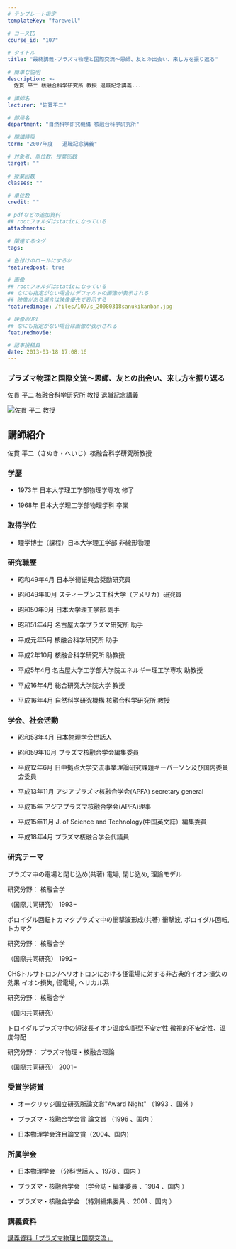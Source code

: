 ```yaml
---
# テンプレート指定
templateKey: "farewell"

# コースID
course_id: "107"

# タイトル
title: "最終講義-プラズマ物理と国際交流〜恩師、友との出会い、来し方を振り返る"

# 簡単な説明
description: >-
  佐貫 平二 核融合科学研究所 教授 退職記念講義...

# 講師名
lecturer: "佐貫平二"

# 部局名
department: "自然科学研究機構 核融合科学研究所"

# 開講時限
term: "2007年度	退職記念講義"

# 対象者、単位数、授業回数
target: ""

# 授業回数
classes: ""

# 単位数
credit: ""

# pdfなどの追加資料
## rootフォルダはstaticになっている
attachments: 

# 関連するタグ
tags:

# 色付けのロールにするか
featuredpost: true

# 画像
## rootフォルダはstaticになっている
## なにも指定がない場合はデフォルトの画像が表示される
## 映像がある場合は映像優先で表示する
featuredimage: /files/107/s_20080318sanukikanban.jpg

# 映像のURL
## なにも指定がない場合は画像が表示される
featuredmovie: 

# 記事投稿日
date: 2013-03-18 17:08:16
---
```


### プラズマ物理と国際交流〜恩師、友との出会い、来し方を振り返る


佐貫 平二 核融合科学研究所 教授 退職記念講義


![佐貫 平二 教授](/files/107/s_20080318sanuki_kao.jpg) 

## 講師紹介


佐貫 平二（さぬき・へいじ）核融合科学研究所教授


### 学歴



* 1973年 日本大学理工学部物理学専攻 修了

* 1968年 日本大学理工学部物理学科 卒業


### 取得学位



* 理学博士（課程）日本大学理工学部 非線形物理


### 研究職歴



* 昭和49年4月 日本学術振興会奨励研究員

* 昭和49年10月 スティーブンス工科大学（アメリカ）研究員

* 昭和50年9月 日本大学理工学部 副手

* 昭和51年4月 名古屋大学プラズマ研究所 助手

* 平成元年5月 核融合科学研究所 助手

* 平成2年10月 核融合科学研究所 助教授

* 平成5年4月 名古屋大学工学部大学院エネルギー理工学専攻 助教授


* 平成16年4月 総合研究大学院大学 教授


* 平成16年4月 自然科学研究機構 核融合科学研究所 教授


### 学会、社会活動



* 昭和53年4月 日本物理学会世話人

* 昭和59年10月 プラズマ核融合学会編集委員

* 平成12年6月 日中拠点大学交流事業理論研究課題キーパーソン及び国内委員会委員

* 平成13年11月 アジアプラズマ核融合学会(APFA) secretary general

* 平成15年 アジアプラズマ核融合学会(APFA)理事

* 平成15年11月 J. of Science and Technology(中国英文誌）編集委員

* 平成18年4月 プラズマ核融合学会代議員


### 研究テーマ


プラズマ中の電場と閉じ込め(共著) 電場, 閉じ込め, 理論モデル

研究分野： 核融合学

（国際共同研究） 1993−

ポロイダル回転トカマクプラズマ中の衝撃波形成(共著) 衝撃波, ポロイダル回転, トカマク

研究分野： 核融合学

（国際共同研究） 1992−

CHSトルサトロン/ヘリオトロンにおける径電場に対する非古典的イオン損失の効果 イオン損失, 径電場, ヘリカル系

研究分野： 核融合学

（国内共同研究）

トロイダルプラズマ中の短波長イオン温度勾配型不安定性 微視的不安定性、温度勾配

研究分野： プラズマ物理・核融合理論

（国際共同研究） 2001−


### 受賞学術賞



* オークリッジ国立研究所論文賞"Award Night" （1993 、国外 ）

* プラズマ・核融合学会賞 論文賞 （1996 、国内 ）

* 日本物理学会注目論文賞（2004、国内)


### 所属学会



* 日本物理学会 （分科世話人 、1978 、国内 ）


* プラズマ・核融合学会 （学会誌・編集委員 、1984 、国内 ）


* プラズマ・核融合学会 （特別編集委員 、2001 、国内 ）


### 講義資料


[講義資料「プラズマ物理と国際交流」](/files/107/sanuki_lect.pdf) 
